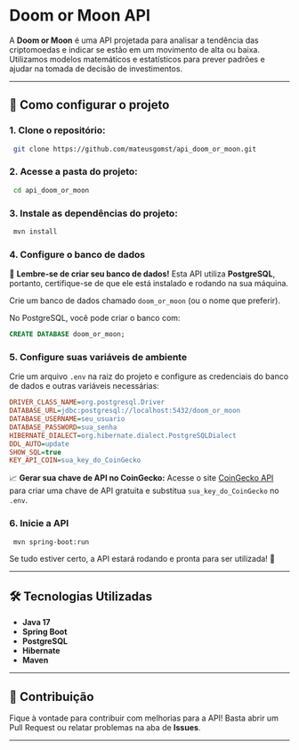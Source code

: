 # Doom or Moon API

A **Doom or Moon** é uma API projetada para analisar a tendência das criptomoedas e indicar se estão em um movimento de alta ou baixa. Utilizamos modelos matemáticos e estatísticos para prever padrões e ajudar na tomada de decisão de investimentos.

---

## 🚀 Como configurar o projeto

### 1. Clone o repositório:
```sh
 git clone https://github.com/mateusgomst/api_doom_or_moon.git
```

### 2. Acesse a pasta do projeto:
```sh
 cd api_doom_or_moon
```

### 3. Instale as dependências do projeto:
```sh
 mvn install
```

### 4. Configure o banco de dados
🛒 **Lembre-se de criar seu banco de dados!** Esta API utiliza **PostgreSQL**, portanto, certifique-se de que ele está instalado e rodando na sua máquina.

Crie um banco de dados chamado `doom_or_moon` (ou o nome que preferir).

No PostgreSQL, você pode criar o banco com:
```sql
CREATE DATABASE doom_or_moon;
```

### 5. Configure suas variáveis de ambiente
Crie um arquivo `.env` na raiz do projeto e configure as credenciais do banco de dados e outras variáveis necessárias:
```ini
DRIVER_CLASS_NAME=org.postgresql.Driver
DATABASE_URL=jdbc:postgresql://localhost:5432/doom_or_moon
DATABASE_USERNAME=seu_usuario
DATABASE_PASSWORD=sua_senha
HIBERNATE_DIALECT=org.hibernate.dialect.PostgreSQLDialect
DDL_AUTO=update
SHOW_SQL=true
KEY_API_COIN=sua_key_do_CoinGecko
```

📈 **Gerar sua chave de API no CoinGecko:**
Acesse o site [CoinGecko API](https://www.coingecko.com/en/api) para criar uma chave de API gratuita e substitua `sua_key_do_CoinGecko` no `.env`.

### 6. Inicie a API
```sh
 mvn spring-boot:run
```

Se tudo estiver certo, a API estará rodando e pronta para ser utilizada! 🎉

---

## 🛠 Tecnologias Utilizadas
- **Java 17**
- **Spring Boot**
- **PostgreSQL**
- **Hibernate**
- **Maven**

---

## 📌 Contribuição
Fique à vontade para contribuir com melhorias para a API! Basta abrir um Pull Request ou relatar problemas na aba de **Issues**.

---

